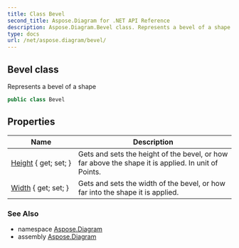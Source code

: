 ```yaml
---
title: Class Bevel
second_title: Aspose.Diagram for .NET API Reference
description: Aspose.Diagram.Bevel class. Represents a bevel of a shape
type: docs
url: /net/aspose.diagram/bevel/
---
```

## Bevel class

Represents a bevel of a shape

```csharp
public class Bevel
```

## Properties

| Name | Description |
| --- | --- |
| [Height](../../aspose.diagram/bevel/height/) { get; set; } | Gets and sets the height of the bevel, or how far above the shape it is applied. In unit of Points. |
| [Width](../../aspose.diagram/bevel/width/) { get; set; } | Gets and sets the width of the bevel, or how far into the shape it is applied. |

### See Also

* namespace [Aspose.Diagram](../../aspose.diagram/)
* assembly [Aspose.Diagram](../../)


